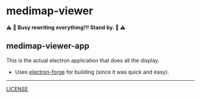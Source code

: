 # medimap-viewer

**:warning: :construction: Busy rewriting everything!!! Stand by. :construction: :warning:**

## medimap-viewer-app
This is the actual electron application that does all the display.
- Uses [electron-forge](https://www.electronforge.io/) for building (since it was quick and easy).

---
[LICENSE](./LICENSE)
